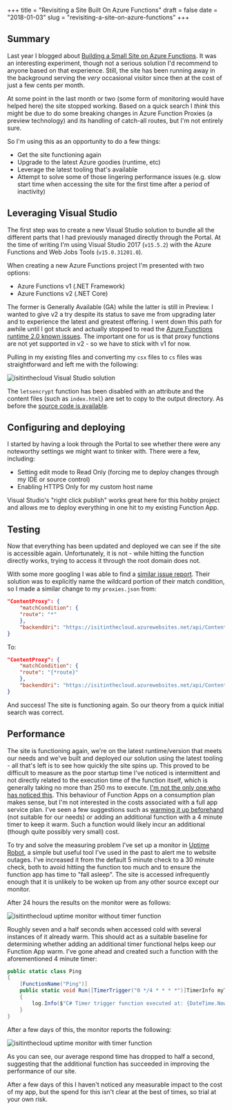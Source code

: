 +++
title = "Revisiting a Site Built On Azure Functions"
draft = false
date = "2018-01-03"
slug = "revisiting-a-site-on-azure-functions"
+++

## Summary

Last year I blogged about [Building a Small Site on Azure Functions](https://www.lonesomecrowdedweb.com/blog/site-on-azure-functions/). It was an interesting experiment, though not a serious solution I'd recommend to anyone based on that experience. Still, the site has been running away in the background serving the _very_ occasional visitor since then at the cost of just a few cents per month.

At some point in the last month or two (some form of monitoring would have helped here) the site stopped working. Based on a quick search I _think_ this might be due to do some breaking changes in Azure Function Proxies (a preview technology) and its handling of catch-all routes, but I'm not entirely sure.

So I'm using this as an opportunity to do a few things:

* Get the site functioning again
* Upgrade to the latest Azure goodies (runtime, etc)
* Leverage the latest tooling that's available
* Attempt to solve some of those lingering performance issues (e.g. slow start time when accessing the site for the first time after a period of inactivity)

## Leveraging Visual Studio

The first step was to create a new Visual Studio solution to bundle all the different parts that I had previously managed directly through the Portal. At the time of writing I'm using Visual Studio 2017 (`v15.5.2`) with the Azure Functions and Web Jobs Tools (`v15.0.31201.0`).

When creating a new Azure Functions project I'm presented with two options:

* Azure Functions v1 (.NET Framework)
* Azure Functions v2 (.NET Core)

The former is Generally Available (GA) while the latter is still in Preview. I wanted to give v2 a try despite its status to save me from upgrading later and to experience the latest and greatest offering. I went down this path for awhile until I got stuck and actually stopped to read the [Azure Functions runtime 2.0 known issues](https://github.com/Azure/azure-webjobs-sdk-script/wiki/Azure-Functions-runtime-2.0-known-issues). The important one for us is that proxy functions are not yet supported in v2 - so we have to stick with v1 for now.

Pulling in my existing files and converting my `csx` files to `cs` files was straightforward and left me with the following:

![isitinthecloud Visual Studio solution](/img/revisiting-azure-functions-site_1.png)

The `letsencrypt` function has been disabled with an attribute and the content files (such as `index.html`) are set to copy to the output directory. As before the [source code is available](https://github.com/PJohannessen/isitinthe.cloud).

## Configuring and deploying

I started by having a look through the Portal to see whether there were any noteworthy settings we might want to tinker with. There were a few, including:

* Setting edit mode to Read Only (forcing me to deploy changes through my IDE or source control)
* Enabling HTTPS Only for my custom host name

Visual Studio's "right click publish" works great here for this hobby project and allows me to deploy everything in one hit to my existing Function App.

## Testing

Now that everything has been updated and deployed we can see if the site is accessible again. Unfortunately, it is not - while hitting the function directly works, trying to access it through the root domain does not.

With some more googling I was able to find a [similar issue report](https://github.com/Azure/Azure-Functions/issues/572). Their solution was to explicitly name the wildcard portion of their match condition, so I made a similar change to my `proxies.json` from:

``` json
"ContentProxy": {
    "matchCondition": {
    "route": "*"
    },
    "backendUri": "https://isitinthecloud.azurewebsites.net/api/Content"
}
```

To:

``` json
"ContentProxy": {
    "matchCondition": {
    "route": "{*route}"
    },
    "backendUri": "https://isitinthecloud.azurewebsites.net/api/Content"
}
```

And success! The site is functioning again. So our theory from a quick initial search was correct.

## Performance

The site is functioning again, we're on the latest runtime/version that meets our needs and we've built and deployed our solution using the latest tooling - all that's left is to see how quickly the site spins up. This proved to be difficult to measure as the poor startup time I've noticed is intermittent and not directly related to the execution time of the function itself, which is generally taking no more than 250 ms to execute. [I'm not the only one who has noticed this](https://stackoverflow.com/questions/45448040/why-do-azure-functions-take-an-excessive-time-to-wake-up). This behaviour of Function Apps on a consumption plan makes sense, but I'm not interested in the costs associated with a full app service plan. I've seen a few suggestions such as [warming it up beforehand](https://blog.kloud.com.au/2017/11/04/azure-functions-cold-start-workaround/) (not suitable for our needs) or adding an additional function with a 4 minute timer to keep it warm. Such a function would likely incur an additional (though quite possibly very small) cost.

To try and solve the measuring problem I've set up a monitor in [Uptime Robot](https://uptimerobot.com), a simple but useful tool I've used in the past to alert me to website outages. I've increased it from the default 5 minute check to a 30 minute check, both to avoid hitting the function too much and to ensure the function app has time to "fall asleep". The site is accessed infrequently enough that it is unlikely to be woken up from any other source except our monitor.

After 24 hours the results on the monitor were as follows:

![isitinthecloud uptime monitor without timer function](/img/revisiting-azure-functions-site_2.png)

Roughly seven and a half seconds when accessed cold with several instances of it already warm. This should act as a suitable baseline for determining whether adding an additional timer functional helps keep our Function App warm. I've gone ahead and created such a function with the aforementioned 4 minute timer:

``` csharp
public static class Ping
{
    [FunctionName("Ping")]
    public static void Run([TimerTrigger("0 */4 * * * *")]TimerInfo myTimer, TraceWriter log)
    {
        log.Info($"C# Timer trigger function executed at: {DateTime.Now}");
    }
}
```

After a few days of this, the monitor reports the following:

![isitinthecloud uptime monitor with timer function](/img/revisiting-azure-functions-site_3.png)

As you can see, our average respond time has dropped to half a second, suggesting that the additional function has succeeded in improving the performance of our site.

After a few days of this I haven't noticed any measurable impact to the cost of my app, but the spend for this isn't clear at the best of times, so trial at your own risk.